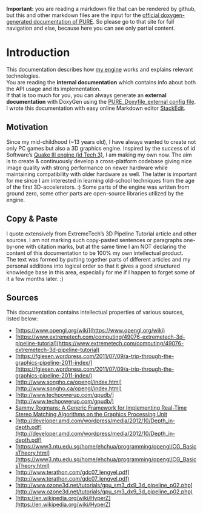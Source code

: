 **Important:** you are reading a markdown file that can be rendered by github, but this and other markdown files are the input for the [official doxygen-generated documentation of PURE](https://proof88.github.io/pure-doc/). So please go to that site for full navigation and else, because here you can see only partial content.

# Introduction

This documentation describes how [my engine](https://github.com/proof88/PGE/) works and explains relevant technologies.  
You are reading the **internal documentation** which contains info about both the API usage and its implementation.  
If that is too much for you, you can always generate an **external documentation** with DoxyGen using the [PURE_Doxyfile_external config file](https://github.com/proof88/PGE/tree/master/PGE/Docs).  
I wrote this documentation with easy online Markdown editor [StackEdit](https://stackedit.io/).

## Motivation
Since my mid-childhood (~13 years old), I have always wanted to create not only PC games but also a 3D graphics engine. Inspired by the success of id Software’s [Quake III engine (id Tech 3)](https://en.wikipedia.org/wiki/Id_Tech_3), I am making my own now. The aim is to create & continuously develop a cross-platform codebase giving nice image quality with strong performance on newer hardware while maintaining compatibility with older hardware as well. The latter is important for me since I am interested in learning old-school techniques from the age of the first 3D-accelerators. :) Some parts of the engine was written from ground zero, some other parts are open-source libraries utilized by the engine.

## Copy & Paste
I quote extensively from ExtremeTech’s 3D Pipeline Tutorial article and other sources. I am not marking such copy-pasted sentences or paragraphs one-by-one with citation marks, but at the same time I am NOT declaring the content of this documentation to be 100% my own intellectual product.  
The text was formed by putting together parts of different articles and my personal additions into logical order so that it gives a good structured knowledge base in this area, especially for me if I happen to forget some of it a few months later. :)

## Sources
This documentation contains intellectual properties of various sources, listed below:

 - [https://www.opengl.org/wiki](https://www.opengl.org/wiki)
 - [https://www.extremetech.com/computing/49076-extremetech-3d-pipeline-tutorial](https://www.extremetech.com/computing/49076-extremetech-3d-pipeline-tutorial)
 - [https://fgiesen.wordpress.com/2011/07/09/a-trip-through-the-graphics-pipeline-2011-index/](https://fgiesen.wordpress.com/2011/07/09/a-trip-through-the-graphics-pipeline-2011-index/)
 - [http://www.songho.ca/opengl/index.html](http://www.songho.ca/opengl/index.html)
 - [http://www.techpowerup.com/gpudb/](http://www.techpowerup.com/gpudb/)
 - [Sammy Rogmans: A Generic Framework for Implementing Real-Time Stereo Matching Algorithms on the Graphics Processing Unit](https://www.researchgate.net/publication/265310715_A_Generic_Framework_for_Implementing_Real-Time_Stereo_Matching_Algorithms_on_the_Graphics_Processing_Unit)
 - [http://developer.amd.com/wordpress/media/2012/10/Depth_in-depth.pdf](http://developer.amd.com/wordpress/media/2012/10/Depth_in-depth.pdf)
 - [https://www3.ntu.edu.sg/home/ehchua/programming/opengl/CG_BasicsTheory.html](https://www3.ntu.edu.sg/home/ehchua/programming/opengl/CG_BasicsTheory.html)
 - [http://www.terathon.com/gdc07_lengyel.pdf](http://www.terathon.com/gdc07_lengyel.pdf)
 - [http://www.ozone3d.net/tutorials/gpu_sm3_dx9_3d_pipeline_p02.php](http://www.ozone3d.net/tutorials/gpu_sm3_dx9_3d_pipeline_p02.php)
 - [https://en.wikipedia.org/wiki/HyperZ](https://en.wikipedia.org/wiki/HyperZ)


<!--stackedit_data:
eyJwcm9wZXJ0aWVzIjoidGl0bGU6IFBVUkUgR2xvc3Nhcnlcbm
F1dGhvcjogUFIwMEY4OFxuZGF0ZTogJzIwMjAtMTEtMjInXG4i
LCJoaXN0b3J5IjpbLTcxMDI1MDE3NiwyNjU4MzIxODcsLTk5Mz
A2NjY4NV19
-->

